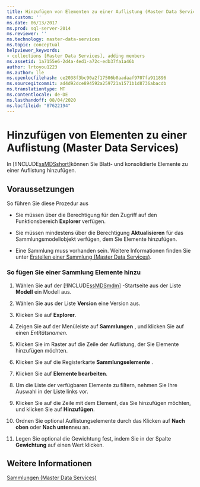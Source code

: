 ```yaml
---
title: Hinzufügen von Elementen zu einer Auflistung (Master Data Services) | Microsoft-Dokumentation
ms.custom: ''
ms.date: 06/13/2017
ms.prod: sql-server-2014
ms.reviewer: ''
ms.technology: master-data-services
ms.topic: conceptual
helpviewer_keywords:
- collections [Master Data Services], adding members
ms.assetid: 1a7155e6-2d4a-4ed1-a72c-edb37fa1a46b
author: lrtoyou1223
ms.author: lle
ms.openlocfilehash: ce2038f3bc90a2f17506b0aadaaf9707fa911896
ms.sourcegitcommit: ad4d92dce894592a259721a1571b1d8736abacdb
ms.translationtype: MT
ms.contentlocale: de-DE
ms.lasthandoff: 08/04/2020
ms.locfileid: "87622194"
---
```

# <a name="add-members-to-a-collection-master-data-services"></a>Hinzufügen von Elementen zu einer Auflistung (Master Data Services)
  In [!INCLUDE[ssMDSshort](../includes/ssmdsshort-md.md)]können Sie Blatt- und konsolidierte Elemente zu einer Auflistung hinzufügen.  
  
## <a name="prerequisites"></a>Voraussetzungen  
 So führen Sie diese Prozedur aus  
  
-   Sie müssen über die Berechtigung für den Zugriff auf den Funktionsbereich **Explorer** verfügen.  
  
-   Sie müssen mindestens über die Berechtigung **Aktualisieren** für das Sammlungsmodellobjekt verfügen, dem Sie Elemente hinzufügen.  
  
-   Eine Sammlung muss vorhanden sein. Weitere Informationen finden Sie unter [Erstellen einer Sammlung &#40;Master Data Services&#41;](create-a-collection-master-data-services.md).  
  
### <a name="to-add-members-to-a-collection"></a>So fügen Sie einer Sammlung Elemente hinzu  
  
1.  Wählen Sie auf der [!INCLUDE[ssMDSmdm](../includes/ssmdsmdm-md.md)] -Startseite aus der Liste **Modell** ein Modell aus.  
  
2.  Wählen Sie aus der Liste **Version** eine Version aus.  
  
3.  Klicken Sie auf **Explorer**.  
  
4.  Zeigen Sie auf der Menüleiste auf **Sammlungen** , und klicken Sie auf einen *Entitätsnamen*.  
  
5.  Klicken Sie im Raster auf die Zeile der Auflistung, der Sie Elemente hinzufügen möchten.  
  
6.  Klicken Sie auf die Registerkarte **Sammlungselemente** .  
  
7.  Klicken Sie auf **Elemente bearbeiten**.  
  
8.  Um die Liste der verfügbaren Elemente zu filtern, nehmen Sie Ihre Auswahl in der Liste links vor.  
  
9. Klicken Sie auf die Zeile mit dem Element, das Sie hinzufügen möchten, und klicken Sie auf **Hinzufügen**.  
  
10. Ordnen Sie optional Auflistungselemente durch das Klicken auf **Nach oben** oder **Nach unten**neu an.  
  
11. Legen Sie optional die Gewichtung fest, indem Sie in der Spalte **Gewichtung** auf einen Wert klicken.  
  
## <a name="see-also"></a>Weitere Informationen  
 [Sammlungen &#40;Master Data Services&#41;](../../2014/master-data-services/collections-master-data-services.md)  
  
  
